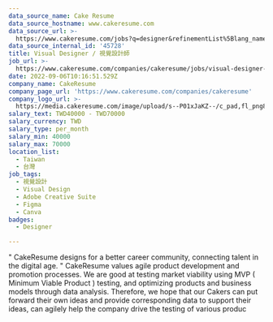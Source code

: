 ```yaml
---
data_source_name: Cake Resume
data_source_hostname: www.cakeresume.com
data_source_url: >-
  https://www.cakeresume.com/jobs?q=designer&refinementList%5Blang_name%5D%5B0%5D=English&refinementList%5Bsalary_type%5D=per_year
data_source_internal_id: '45728'
title: Visual Designer / 視覺設計師
job_url: >-
  https://www.cakeresume.com/companies/cakeresume/jobs/visual-designer-visual-designer-e1d78f
date: 2022-09-06T10:16:51.529Z
company_name: CakeResume
company_page_url: 'https://www.cakeresume.com/companies/cakeresume'
company_logo_url: >-
  https://media.cakeresume.com/image/upload/s--P01xJaKZ--/c_pad,fl_png8,h_200,w_200/v1586508643/page_2_logo_1468389599.png
salary_text: TWD40000 - TWD70000
salary_currency: TWD
salary_type: per_month
salary_min: 40000
salary_max: 70000
location_list:
  - Taiwan
  - 台灣
job_tags:
  - 視覺設計
  - Visual Design
  - Adobe Creative Suite
  - Figma
  - Canva
badges:
  - Designer

---
```


" CakeResume designs for a better career community, connecting talent in the digital age. " CakeResume values agile product development and promotion processes. We are good at testing market viability using MVP ( Minimum Viable Product ) testing, and optimizing products and business models through data analysis. Therefore, we hope that our Cakers can put forward their own ideas and provide corresponding data to support their ideas, can agilely help the company drive the testing of various produc